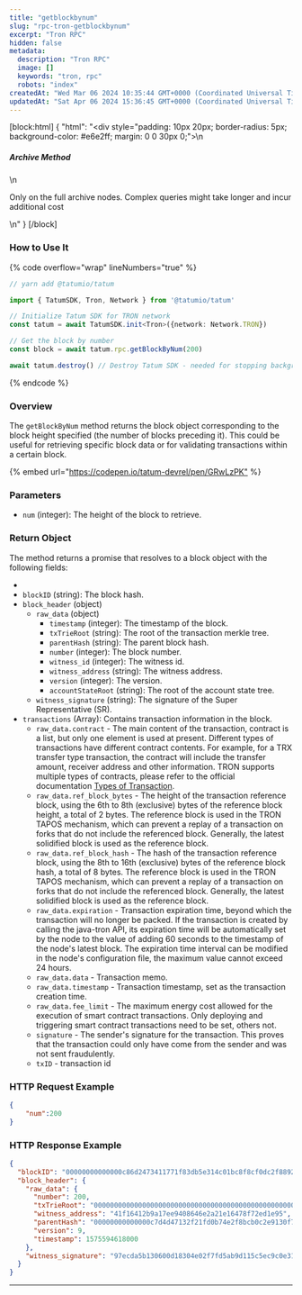 ```yaml
---
title: "getblockbynum"
slug: "rpc-tron-getblockbynum"
excerpt: "Tron RPC"
hidden: false
metadata: 
  description: "Tron RPC"
  image: []
  keywords: "tron, rpc"
  robots: "index"
createdAt: "Wed Mar 06 2024 10:35:44 GMT+0000 (Coordinated Universal Time)"
updatedAt: "Sat Apr 06 2024 15:36:45 GMT+0000 (Coordinated Universal Time)"
---
```

[block:html]
{
  "html": "<div style=\"padding: 10px 20px; border-radius: 5px; background-color: #e6e2ff; margin: 0 0 30px 0;\">\n  <h5>Archive Method</h5>\n  <p>Only on the full archive nodes. Complex queries might take longer and incur additional cost</p>\n</div>"
}
[/block]


### How to Use It

{% code overflow="wrap" lineNumbers="true" %}

```typescript
// yarn add @tatumio/tatum

import { TatumSDK, Tron, Network } from '@tatumio/tatum'

// Initialize Tatum SDK for TRON network
const tatum = await TatumSDK.init<Tron>({network: Network.TRON})

// Get the block by number
const block = await tatum.rpc.getBlockByNum(200)

await tatum.destroy() // Destroy Tatum SDK - needed for stopping background jobs
```

{% endcode %}

### Overview

The `getBlockByNum` method returns the block object corresponding to the block height specified (the number of blocks preceding it). This could be useful for retrieving specific block data or for validating transactions within a certain block.

{% embed url="<https://codepen.io/tatum-devrel/pen/GRwLzPK"> %}

### Parameters

- `num` (integer): The height of the block to retrieve.

### Return Object

The method returns a promise that resolves to a block object with the following fields:

-
- `blockID` (string): The block hash.
- `block_header` (object)
  - `raw_data` (object)
    - `timestamp` (integer): The timestamp of the block.
    - `txTrieRoot` (string): The root of the transaction merkle tree.
    - `parentHash` (string): The parent block hash.
    - `number` (integer): The block number.
    - `witness_id` (integer): The witness id.
    - `witness_address` (string): The witness address.
    - `version` (integer): The version.
    - `accountStateRoot` (string): The root of the account state tree.
  - `witness_signature` (string): The signature of the Super Representative (SR).
- `transactions` (Array): Contains transaction information in the block.
  - `raw_data.contract` - The main content of the transaction, contract is a list, but only one element is used at present. Different types of transactions have different contract contents. For example, for a TRX transfer type transaction, the contract will include the transfer amount, receiver address and other information. TRON supports multiple types of contracts, please refer to the official documentation [Types of Transaction](https://developers.tron.network/docs/tron-protocol-transaction#types-of-transaction).
  - `raw_data.ref_block_bytes` - The height of the transaction reference block, using the 6th to 8th (exclusive) bytes of the reference block height, a total of 2 bytes. The reference block is used in the TRON TAPOS mechanism, which can prevent a replay of a transaction on forks that do not include the referenced block. Generally, the latest solidified block is used as the reference block.
  - `raw_data.ref_block_hash` - The hash of the transaction reference block, using the 8th to 16th (exclusive) bytes of the reference block hash, a total of 8 bytes. The reference block is used in the TRON TAPOS mechanism, which can prevent a replay of a transaction on forks that do not include the referenced block. Generally, the latest solidified block is used as the reference block.
  - `raw_data.expiration` - Transaction expiration time, beyond which the transaction will no longer be packed. If the transaction is created by calling the java-tron API, its expiration time will be automatically set by the node to the value of adding 60 seconds to the timestamp of the node's latest block. The expiration time interval can be modified in the node's configuration file, the maximum value cannot exceed 24 hours.
  - `raw_data.data` - Transaction memo.
  - `raw_data.timestamp` - Transaction timestamp, set as the transaction creation time.
  - `raw_data.fee_limit` - The maximum energy cost allowed for the execution of smart contract transactions. Only deploying and triggering smart contract transactions need to be set, others not.
  - `signature` - The sender's signature for the transaction. This proves that the transaction could only have come from the sender and was not sent fraudulently.
  - `txID` - transaction id

### HTTP Request Example

```json
{
    "num":200
}
```

### HTTP Response Example

```json
{
  "blockID": "00000000000000c86d2473411771f83db5e314c01bc8f8cf0dc2f8892be6fd7f",
  "block_header": {
    "raw_data": {
      "number": 200,
      "txTrieRoot": "0000000000000000000000000000000000000000000000000000000000000000",
      "witness_address": "41f16412b9a17ee9408646e2a21e16478f72ed1e95",
      "parentHash": "00000000000000c7d4d47132f21fd0b74e2f8bcb0c2e9130f7cab35b5d38af9f",
      "version": 9,
      "timestamp": 1575594618000
    },
    "witness_signature": "97ecda5b130600d18304e02f7fd5ab9d115c5ec9c0e312c8c6fe83939771bb85505fafee598541dc902b1a7b8ca2735c83a12e640203ed4b8529d47ce4f413df00"
  }
}
```

***
